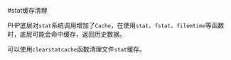 #stat缓存清理

PHP底层对`stat`系统调用增加了`Cache`，在使用`stat`、`fstat`、`filemtime`等函数时，底层可能会命中缓存，返回历史数据。

可以使用`clearstatcache`函数清理文件`stat`缓存。